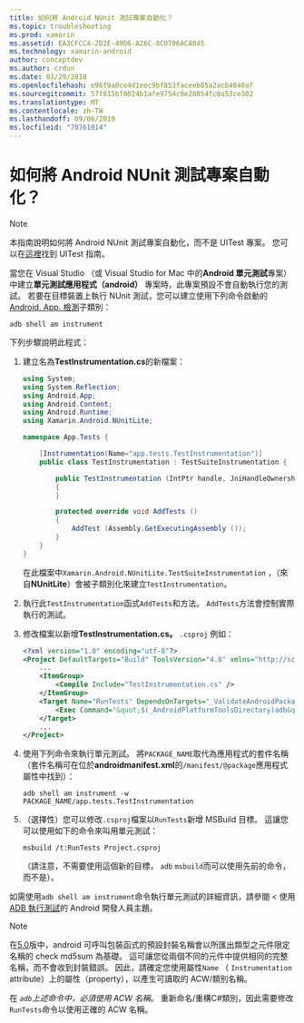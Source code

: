 ```yaml
---
title: 如何將 Android NUnit 測試專案自動化？
ms.topic: troubleshooting
ms.prod: xamarin
ms.assetid: EA3CFCC4-2D2E-49D6-A26C-8C0706ACA045
ms.technology: xamarin-android
author: conceptdev
ms.author: crdun
ms.date: 03/29/2018
ms.openlocfilehash: e96f9a0ce4d1eec9bf853faceeb85a2acb4840af
ms.sourcegitcommit: 57f815bf0024b1afe9754c0e28054fc0a53ce302
ms.translationtype: MT
ms.contentlocale: zh-TW
ms.lasthandoff: 09/06/2019
ms.locfileid: "70761014"
---
```

# <a name="how-do-i-automate-an-android-nunit-test-project"></a>如何將 Android NUnit 測試專案自動化？

> [!NOTE]
> 本指南說明如何將 Android NUnit 測試專案自動化，而不是 UITest 專案。 您可以在[這裡](https://docs.microsoft.com/appcenter/test-cloud/preparing-for-upload/uitest)找到 UITest 指南。

當您在 Visual Studio （或 Visual Studio for Mac 中的**Android 單元測試**專案）中建立**單元測試應用程式（android）** 專案時，此專案預設不會自動執行您的測試。
若要在目標裝置上執行 NUnit 測試，您可以建立使用下列命令啟動的[Android. App. 檢測](xref:Android.App.Instrumentation)子類別： 

```shell
adb shell am instrument 
```

下列步驟說明此程式：

1. 建立名為**TestInstrumentation.cs**的新檔案： 

    ```cs 
    using System;
    using System.Reflection;
    using Android.App;
    using Android.Content;
    using Android.Runtime;
    using Xamarin.Android.NUnitLite;

    namespace App.Tests {

        [Instrumentation(Name="app.tests.TestInstrumentation")]
        public class TestInstrumentation : TestSuiteInstrumentation {

            public TestInstrumentation (IntPtr handle, JniHandleOwnership transfer) : base (handle, transfer)
            {
            }

            protected override void AddTests ()
            {
                AddTest (Assembly.GetExecutingAssembly ());
            }
        }
    }
    ```

    在此檔案中`Xamarin.Android.NUnitLite.TestSuiteInstrumentation` ，（來自**NUnitLite**）會被子類別化來建立`TestInstrumentation`。

2. 執行此`TestInstrumentation`函式`AddTests`和方法。 `AddTests`方法會控制實際執行的測試。

3. 修改檔案以新增**TestInstrumentation.cs。** `.csproj` 例如：

    ```xml
    <?xml version="1.0" encoding="utf-8"?>
    <Project DefaultTargets="Build" ToolsVersion="4.0" xmlns="http://schemas.microsoft.com/developer/msbuild/2003">
        ...
        <ItemGroup>
            <Compile Include="TestInstrumentation.cs" />
        </ItemGroup>
        <Target Name="RunTests" DependsOnTargets="_ValidateAndroidPackageProperties">
            <Exec Command="&quot;$(_AndroidPlatformToolsDirectory)adb&quot; $(AdbTarget) $(AdbOptions) shell am instrument -w $(_AndroidPackage)/app.tests.TestInstrumentation" />
        </Target>
        ...
    </Project>
    ```

4. 使用下列命令來執行單元測試。 將`PACKAGE_NAME`取代為應用程式的套件名稱（套件名稱可在位於**androidmanifest.xml**的`/manifest/@package`應用程式屬性中找到）：

    ```shell
    adb shell am instrument -w PACKAGE_NAME/app.tests.TestInstrumentation
    ```

5. （選擇性）您可以修改`.csproj`檔案以`RunTests`新增 MSBuild 目標。 這讓您可以使用如下的命令來叫用單元測試：

    ```shell
    msbuild /t:RunTests Project.csproj
    ```

    （請注意，不需要使用這個新的目標， `adb` `msbuild`而可以使用先前的命令，而不是）。

如需使用`adb shell am instrument`命令執行單元測試的詳細資訊，請參閱 < 使用[ADB 執行測試](https://developer.android.com/studio/test/command-line.html#RunTestsDevice)的 Android 開發人員主題。

> [!NOTE]
> 在[5.0](https://github.com/xamarin/release-notes-archive/blob/master/release-notes/android/xamarin.android_5/xamarin.android_5.1/index.md#Android_Callable_Wrapper_Naming)版中，android 可呼叫包裝函式的預設封裝名稱會以所匯出類型之元件限定名稱的 check md5sum 為基礎。 這可讓您從兩個不同的元件中提供相同的完整名稱，而不會收到封裝錯誤。 因此，請確定您使用屬性`Name` （ `Instrumentation` attribute）上的屬性（property），以產生可讀取的 ACW/類別名稱。

在 _`adb`上述命令中，必須使用 ACW 名稱_。
重新命名/重構C#類別，因此需要修改`RunTests`命令以使用正確的 ACW 名稱。
